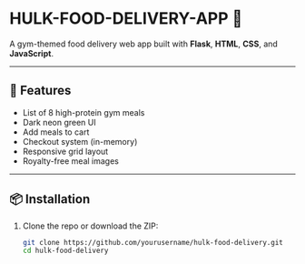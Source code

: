 # HULK-FOOD-DELIVERY-APP 💪

A gym-themed food delivery web app built with **Flask**, **HTML**, **CSS**, and **JavaScript**.

---

## 🚀 Features
- List of 8 high-protein gym meals
- Dark neon green UI
- Add meals to cart
- Checkout system (in-memory)
- Responsive grid layout
- Royalty-free meal images

---

## 📦 Installation
1. Clone the repo or download the ZIP:
   ```bash
   git clone https://github.com/yourusername/hulk-food-delivery.git
   cd hulk-food-delivery
